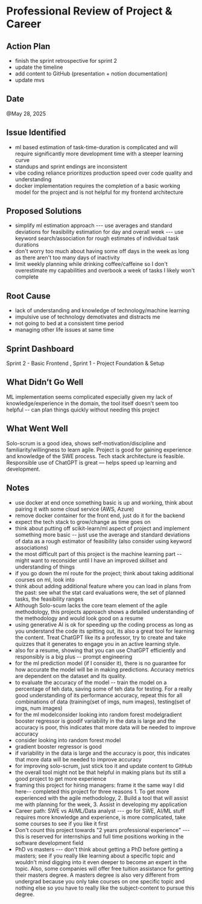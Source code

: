 # Professional Review of Project & Career

## Action Plan
- finish the sprint retrospective for sprint 2
- update the timeline
- add content to GitHub (presentation + notion documentation)
- update mvs

## Date
@May 28, 2025

## Issue Identified
- ml based estimation of task-time-duration is complicated and will require significantly more development time with a steeper learning curve
- standups and sprint endings are inconsistent
- vibe coding reliance prioritizes production speed over code quality and understanding
- docker implementation requires the completion of a basic working model for the project and is not helpful for my frontend architecture

## Proposed Solutions
- simplify ml estimation approach
--- use averages and standard deviations for feasibility estimation for day and overall week
--- use keyword search/association for rough estimates of individual task durations
- don't worry too much about having some off days in the week as long as there aren't too many days of inactivity
- limit weekly planning while drinking coffee/caffeine so I don't overestimate my capabilities and overbook a week of tasks I likely won't complete

## Root Cause
- lack of understanding and knowledge of technology/machine learning
- impulsive use of technology demotivates and distracts me
- not going to bed at a consistent time period
- managing other life issues at same time

## Sprint Dashboard
Sprint 2 - Basic Frontend
,
Sprint 1 - Project Foundation & Setup

## What Didn’t Go Well
ML implementation seems complicated especially given my lack of knowledge/experience in the domain, the tool itself doesn't seem too helpful -- can plan things quickly without needing this project

## What Went Well
Solo-scrum is a good idea, shows self-motivation/discipline and familiarity/willingness to learn agile. Project is good for gaining experience and knowledge of the SWE process. Tech stack architecture is feasible. Responsible use of ChatGPT is great — helps speed up learning and development.

## Notes
- use docker at end once something basic is up and working, think about pairing it with some cloud service (AWS, Azure)
- remove docker container for the front end, just do it for the backend
- expect the tech stack to grow/change as time goes on
- think about putting off scikit-learn/ml aspect of project and implement something more basic -- just use the average and standard deviations of data as a rough estimator of feasibility (also consider using keyword associations)
- the most difficult part of this project is the machine learning part -- might want to reconsider until I have an improved skillset and understanding of things
- if you go down the ml route for the project; think about taking additional courses on ml, look into
- think about adding additional feature where you can load in plans from the past: see what the stat card evaluations were, the set of planned tasks, the feasibility ranges
- Although Solo-scum lacks the core team element of the agile methodology, this projects approach shows a detailed understanding of the methodology and would look good on a resume
- using generative AI is ok for speeding up the coding process as long as you understand the code its spitting out, its also a great tool for learning the content. Treat ChatGPT like its a professor, try to create and take quizzes that it generates to engage you in an active learning style.
- also for a resume, showing that you can use ChatGPT efficiently and responsibly is a big plus -- prompt engineering
- for the ml prediction model (if I consider it), there is no guarantee for how accurate the model will be in making predictions. Accuracy metrics are dependent on the dataset and its quality.
- to evaluate the accuracy of the model -- train the model on a percentage of teh data, saving some of teh data for testing. For a really good understanding of its performance accuracy, repeat this for all combinations of data (training(set of imgs, num images), testing(set of imgs, num images)
- for the ml modelconsider looking into random forest modelgradient booster regressor is goodif variability in the data is large and the accuracy is poor, this indicates that more data will be needed to improve accuracy
- consider looking into random forest model
- gradient booster regressor is good
- if variability in the data is large and the accuracy is poor, this indicates that more data will be needed to improve accuracy
- for improving solo-scrum, just stick too it and update content to GitHub
- the overall tool might not be that helpful in making plans but its still a good project to get more experience
- framing this project for hiring managers: frame it the same way I did here-- completed this project for three reasons 1. To get more experienced with the agile methodology, 2. Build a tool that will assist me with planning for the week, 3. Assist in developing my application
- Career path: SWE vs AI/ML/Data analyst --- go for SWE, AI/ML stuff requires more knowledge and experience, is more complicated, take some courses to see if you like it first
- Don't count this project towards "2 years professional experience" --- this is reserved for internships and full time positions working in the software development field
- PhD vs masters --- don't think about getting a PhD before getting a masters; see if you really like learning about a specific topic and wouldn't mind digging into it even deeper to become an expert in the topic. Also, some companies will offer free tuition assistance for getting their masters degree. A masters degree is also very different from undergrad because you only take courses on one specific topic and nothing else so you have to really like the subject-content to pursue this degree.
